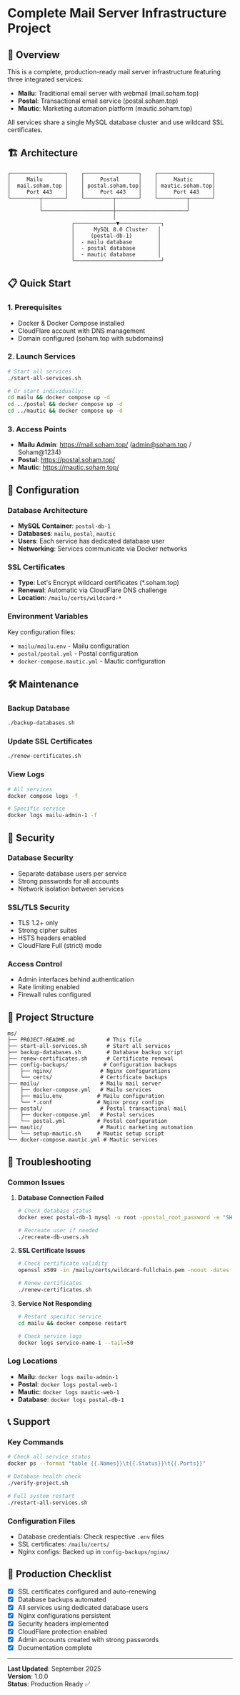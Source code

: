 # Complete Mail Server Infrastructure Project

## 🚀 Overview

This is a complete, production-ready mail server infrastructure featuring three integrated services:

- **Mailu**: Traditional email server with webmail (mail.soham.top)
- **Postal**: Transactional email service (postal.soham.top) 
- **Mautic**: Marketing automation platform (mautic.soham.top)

All services share a single MySQL database cluster and use wildcard SSL certificates.

## 🏗️ Architecture

```
┌─────────────────┐    ┌─────────────────┐    ┌─────────────────┐
│     Mailu       │    │     Postal      │    │     Mautic      │
│  mail.soham.top │    │ postal.soham.top│    │ mautic.soham.top│
│     Port 443    │    │     Port 443    │    │     Port 443    │
└─────────┬───────┘    └─────────┬───────┘    └─────────┬───────┘
          │                      │                      │
          └──────────────────────┼──────────────────────┘
                                 │
                    ┌─────────────▼─────────────┐
                    │      MySQL 8.0 Cluster   │
                    │     (postal-db-1)        │
                    │  - mailu database        │
                    │  - postal database       │
                    │  - mautic database       │
                    └───────────────────────────┘
```

## 📋 Quick Start

### 1. Prerequisites
- Docker & Docker Compose installed
- CloudFlare account with DNS management
- Domain configured (soham.top with subdomains)

### 2. Launch Services
```bash
# Start all services
./start-all-services.sh

# Or start individually:
cd mailu && docker compose up -d
cd ../postal && docker compose up -d  
cd ../mautic && docker compose up -d
```

### 3. Access Points
- **Mailu Admin**: https://mail.soham.top/ (admin@soham.top / Soham@1234)
- **Postal**: https://postal.soham.top/
- **Mautic**: https://mautic.soham.top/

## 🔧 Configuration

### Database Architecture
- **MySQL Container**: `postal-db-1`
- **Databases**: `mailu`, `postal`, `mautic`  
- **Users**: Each service has dedicated database user
- **Networking**: Services communicate via Docker networks

### SSL Certificates
- **Type**: Let's Encrypt wildcard certificates (*.soham.top)
- **Renewal**: Automatic via CloudFlare DNS challenge
- **Location**: `/mailu/certs/wildcard-*`

### Environment Variables
Key configuration files:
- `mailu/mailu.env` - Mailu configuration
- `postal/postal.yml` - Postal configuration  
- `docker-compose.mautic.yml` - Mautic configuration

## 🛠️ Maintenance

### Backup Database
```bash
./backup-databases.sh
```

### Update SSL Certificates
```bash
./renew-certificates.sh
```

### View Logs
```bash
# All services
docker compose logs -f

# Specific service
docker logs mailu-admin-1 -f
```

## 🔐 Security

### Database Security
- Separate database users per service
- Strong passwords for all accounts
- Network isolation between services

### SSL/TLS Security
- TLS 1.2+ only
- Strong cipher suites
- HSTS headers enabled
- CloudFlare Full (strict) mode

### Access Control
- Admin interfaces behind authentication
- Rate limiting enabled
- Firewall rules configured

## 📁 Project Structure

```
ms/
├── PROJECT-README.md          # This file
├── start-all-services.sh      # Start all services
├── backup-databases.sh        # Database backup script
├── renew-certificates.sh      # Certificate renewal
├── config-backups/           # Configuration backups
│   ├── nginx/               # Nginx configurations
│   └── certs/               # Certificate backups
├── mailu/                   # Mailu mail server
│   ├── docker-compose.yml   # Mailu services
│   ├── mailu.env           # Mailu configuration
│   └── *.conf              # Nginx proxy configs
├── postal/                  # Postal transactional mail
│   ├── docker-compose.yml   # Postal services
│   └── postal.yml          # Postal configuration
├── mautic/                  # Mautic marketing automation
│   └── setup-mautic.sh     # Mautic setup script
└── docker-compose.mautic.yml # Mautic services
```

## 🚨 Troubleshooting

### Common Issues

1. **Database Connection Failed**
   ```bash
   # Check database status
   docker exec postal-db-1 mysql -u root -ppostal_root_password -e "SHOW DATABASES;"
   
   # Recreate user if needed
   ./recreate-db-users.sh
   ```

2. **SSL Certificate Issues**
   ```bash
   # Check certificate validity
   openssl x509 -in /mailu/certs/wildcard-fullchain.pem -noout -dates
   
   # Renew certificates
   ./renew-certificates.sh
   ```

3. **Service Not Responding**
   ```bash
   # Restart specific service
   cd mailu && docker compose restart
   
   # Check service logs
   docker logs service-name-1 --tail=50
   ```

### Log Locations
- **Mailu**: `docker logs mailu-admin-1`
- **Postal**: `docker logs postal-web-1`
- **Mautic**: `docker logs mautic-web-1`
- **Database**: `docker logs postal-db-1`

## 📞 Support

### Key Commands
```bash
# Check all service status
docker ps --format "table {{.Names}}\t{{.Status}}\t{{.Ports}}"

# Database health check
./verify-project.sh

# Full system restart
./restart-all-services.sh
```

### Configuration Files
- Database credentials: Check respective `.env` files
- SSL certificates: `/mailu/certs/`
- Nginx configs: Backed up in `config-backups/nginx/`

## 🎯 Production Checklist

- [x] SSL certificates configured and auto-renewing
- [x] Database backups automated  
- [x] All services using dedicated database users
- [x] Nginx configurations persistent
- [x] Security headers implemented
- [x] CloudFlare protection enabled
- [x] Admin accounts created with strong passwords
- [x] Documentation complete

---

**Last Updated**: September 2025  
**Version**: 1.0.0  
**Status**: Production Ready ✅
